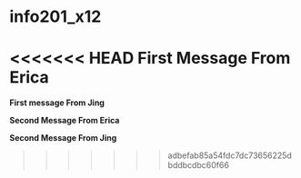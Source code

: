 # info201_x12
<<<<<<< HEAD
**First Message From Erica**
=======
**First message From Jing**

**Second Message From Erica**

**Second Message From Jing**
>>>>>>> adbefab85a54fdc7dc73656225dbddbcdbc60f66
